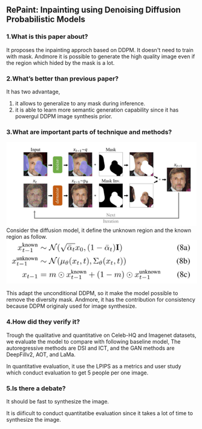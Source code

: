 ## RePaint: Inpainting using Denoising Diffusion Probabilistic Models

### 1.What is this paper about?

It proposes the inpainting approch based on DDPM.
It doesn't need to train with mask.
Andmore it is possible to generate the high quality image even if the region which hided by the mask is a lot.

### 2.What’s better than previous paper?

It has two advantage,
1. it allows to generalize to any mask during inference.
1. it is able to learn more semantic generation capability since it has powergul DDPM image synthesis prior.

### 3.What are important parts of technique and methods?

![model](detail/img/RePaint_model.jpg)
Consider the diffusion model, it define the unknown region and the known region as follow.
![equ](detail/img/RePaint_equ.jpg)

This adapt the unconditional DDPM, so it make the model possible to remove the diversity mask.
Andmore, it has the contribution for consistency because DDPM originaly used for image synthesize.

### 4.How did they verify it?

Trough the qualitative and quantitative on Celeb-HQ and Imagenet datasets, we evaluate the model to compare with following baseline model, The autoregressive methods are DSI and ICT, and the GAN methods are DeepFillv2, AOT, and LaMa. 

In quantitative evaluation, it use the LPIPS as a metrics and user study which conduct evaluation to get 5 people per one image.


### 5.Is there a debate?

It should be fast to synthesize the image.

It is diificult to conduct quantitatibe evaluation since it takes a lot of time to synthesize the image.

